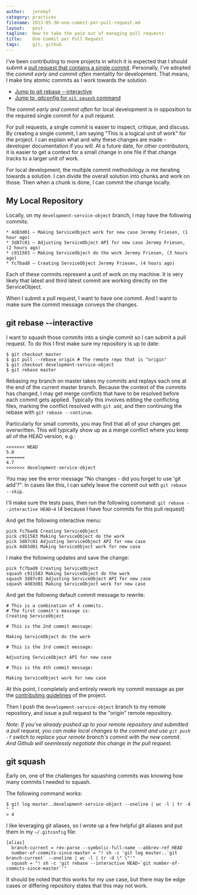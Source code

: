```yaml
---
author:   jeremyf
category: practices
filename: 2013-05-30-one-commit-per-pull-request.md
layout:   post
tagline:  How to take the pain out of managing pull requests
title:    One Commit per Pull Request
tags:     git, github
---
```


I've been contributing to more projects in which it is expected that I should submit a [pull request that contains a single commit](https://github.com/projecthydra/hydra-head/blob/master/CONTRIBUTING.md).
Personally, I've adopted the _commit early and commit often_ mentality for development.
That means, I make tiny atomic commits as I work towards the solution.

* [Jump to git rebase --interactive](#git-rebase-interactive)
* [Jump to .gitconfig for `git squash` command](#git-squash)

The _commit early and commit often_ for local development is in opposition to the required single commit for a pull request.

For pull requests, a single commit is easier to inspect, critique, and discuss.
By creating a single commit, I am saying "This is a logical unit of work" for the project.
I can explain what and why these changes are made - developer documentation if you will.
At a future date, for other contributors, it is easier to get a context for a small change in one file if that change tracks to a larger unit of work.

For local development, the multiple commit methodology is me iterating towards a solution.
I can divide the overall solution into chunks and work on those.
Then when a chunk is done, I can commit the change locally.

## My Local Repository

Locally, on my `development-service-object` branch, I may have the following commits:

    * 4d83d01 — Making ServiceObject work for new case Jeremy Friesen, (1 hour ago)
    * 3d87c01 — Adjusting ServiceObject API for new case Jeremy Friesen, (2 hours ago)
    * c911583 — Making ServiceObject do the work Jeremy Friesen, (3 hours ago)
    * fc7bad8 — Creating ServiceObject Jeremy Friesen, (4 hours ago)

Each of these commits represent a unit of work on my machine.
It is very likely that latest and third latest commit are working directly on the ServiceObject.

When I submit a pull request, I want to have one commit.
And I want to make sure the commit message conveys the changes.

## git rebase --interactive
<span id="git-rebase-interactive"></span>

I want to squash those commits into a single commit so I can submit a pull request.
To do this I first make sure my repository is up to date:

    $ git checkout master
    $ git pull --rebase origin # The remote repo that is "origin"
    $ git checkout development-service-object
    $ git rebase master

Rebasing my branch on master takes my commits and replays each one at the end of the current master branch.  Because the context of the commits has changed, I may get merge conflicts that have to be resolved before each commit gets applied.  Typically this involves editing the conflicting files, marking the conflict resolved with `git add`, and then continuing the rebase with `git rebase --continue`.

Particularly for small commits, you may find that all of your changes get overwritten.  This will typically show up as a merge conflict where you keep all of the HEAD version, e.g.:

    <<<<<<< HEAD
    5.0
    =======
    4.7
    >>>>>>> development-service-object

You may see the error message "No changes - did you forget to use 'git add'?".  In cases like this, I can safely leave the commit out with `git rebase --skip`.

I'll make sure the tests pass, then run the following command: `git rebase --interactive HEAD~4` (4 because I have four commits for this pull request)

And get the following interactive menu:

    pick fc7bad8 Creating ServiceObject
    pick c911583 Making ServiceObject do the work
    pick 3d87c01 Adjusting ServiceObject API for new case
    pick 4d83d01 Making ServiceObject work for new case

I make the following updates and save the change:

    pick fc7bad8 Creating ServiceObject
    squash c911583 Making ServiceObject do the work
    squash 3d87c01 Adjusting ServiceObject API for new case
    squash 4d83d01 Making ServiceObject work for new case

And get the following default commit message to rewrite:

    # This is a combination of 4 commits.
    # The first commit's message is:
    Creating ServiceObject

    # This is the 2nd commit message:

    Making ServiceObject do the work

    # This is the 3rd commit message:

    Adjusting ServiceObject API for new case

    # This is the 4th commit message:

    Making ServiceObject work for new case

At this point, I completely and entirely rework my commit message as per the [contributing guidelines](https://github.com/projecthydra/hydra-head/blob/master/CONTRIBUTING.md) of the project.

Then I push the `development-service-object` branch to my remote repository, and issue a pull request to the "origin" remote repository.

_Note: If you've already pushed up to your remote repository and submitted a pull request, you can make local changes to the commit and use `git push -f` switch to replace your remote branch's commit with the new commit.
And Github will seemlessly negotiate this change in the pull request._

## git squash
<span id="git-squash"></span>

Early on, one of the challenges for squashing commits was knowing how many commits I needed to squash.

The following command works:

    $ git log master..development-service-object --oneline | wc -l | tr -d " "
    > 4

I like leveraging git aliases, so I wrote up a few helpful git aliases and put them in my `~/.gitconfig` file:

    [alias]
      branch-current = rev-parse --symbolic-full-name --abbrev-ref HEAD
      number-of-commits-since-master = "! sh -c 'git log master..`git branch-current` --oneline | wc -l | tr -d \" \"'"
      squash = "! sh -c 'git rebase --interactive HEAD~`git number-of-commits-since-master`'"

It should be noted that this works for my use case, but there may be edge cases or differing repository states that this may not work.
